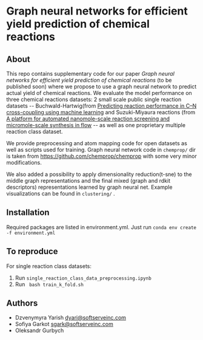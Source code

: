 # Graph neural networks for efficient yield prediction of chemical reactions
## About
This repo contains supplementary code for our paper *Graph neural networks for efficient yield prediction of chemical reactions* (to be published soon) where we propose to use a graph neural network to predict actual yield of chemical reactions. We evaluate the model performance on three chemical reactions datasets: 2 small scale public single reaction datasets  -- Buchwald-Hartwig(from [Predicting reaction performance in C–N cross-coupling using machine learning](https://science.sciencemag.org/content/360/6385/186.full) and Suzuki-Miyaura reactions (from [A platform for automated nanomole-scale reaction screening and micromole-scale synthesis in flow](https://science.sciencemag.org/content/359/6374/429) --  as well as one proprietary multiple reaction class dataset. 

We provide preprocessing and atom mapping code for open datasets as well as scripts used for training. Graph neural network code in ```chemprop/``` dir is taken from https://github.com/chemprop/chemprop with some very minor modifications.

We also added a possibility to apply dimensionality reduction(t-sne) to the middle graph representations and the final mixed (graph and rdkit descriptors) representations learned by graph neural net. Example visualizations can be found in ```clustering/``` .

## Installation
Required packages are listed in environment.yml. Just run ```conda env create -f environment.yml ``` 

## To reproduce
For single reaction class datasets:
1. Run ```single_reaction_class_data_preprocessing.ipynb```
2. Run ``` bash train_k_fold.sh```

## Authors
- Dzvenymyra Yarish dyari@softserveinc.com
- Sofiya Garkot sgark@softserveinc.com
- Oleksandr Gurbych 
